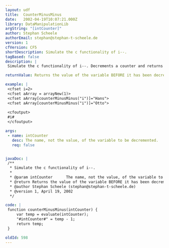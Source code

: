 ```yaml
---
layout: udf
title:  CounterMinusMinus
date:   2002-04-19T10:07:21.000Z
library: DataManipulationLib
argString: "[intCounter]"
author: Stephan Scheele
authorEmail: stephan@stephan-t-scheele.de
version: 1
cfVersion: CF5
shortDescription: Simulate the c functionality of i--.
tagBased: false
description: |
 Simulate the c functionality of i--. Decrements a counter and returns the value of the counter before it was decremeted.

returnValue: Returns the value of the variable BEFORE it has been decremented.

example: |
 <cfset i=2>
 <cfset aArray = arrayNew(1)>
 <cfset aArray[counterMinusMinus("i")]="Hans">
 <cfset aArray[counterMinusMinus("i")]="Otto">
 
 <cfoutput>
 #i#
 </cfoutput>

args:
 - name: intCounter
   desc: The name, not the value, of the variable to be decremented.
   req: false


javaDoc: |
 /**
  * Simulate the c functionality of i--.
  * 
  * @param intCounter      The name, not the value, of the variable to be decremented. 
  * @return Returns the value of the variable BEFORE it has been decremented. 
  * @author Stephan Scheele (stephan@stephan-t-scheele.de) 
  * @version 1, April 19, 2002 
  */

code: |
 function counterMinusMinus(intCounter) {    
     var temp = evaluate(intCounter);
     "#intCounter#" = temp - 1;
     return temp;
 }

oldId: 598
---
```



